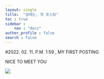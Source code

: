 ```yaml
---
layout: single
title:  "설레는, 첫 포스팅"
toc : true
sidebar : 
    nav : "docs"
author_profile : false
search : false
---
```


#2022. 02. 11. P.M. 1:59 , MY FIRST POSTING

NICE TO MEET YOU

![](C:\github-blog\GitHub\images\2022-02-11-first\1.jpg)
